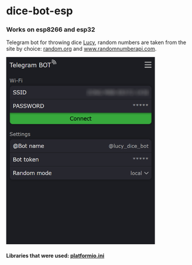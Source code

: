 # dice-bot-esp
### Works on esp8266 and esp32
Telegram bot for throwing dice <a href="https://t.me/lucy_dice_bot">Lucy</a>, random numbers are taken from the site by choice: <a href="https://random.org">random.org</a> and <a href="https://www.randomnumberapi.com">www.randomnumberapi.com</a>.

<img src="https://github.com/boy4ik7/dice-bot-esp/blob/main/web_screen.png?raw=true" width="400">

#### Libraries that were used: <a href="https://github.com/boy4ik7/dice-bot-esp/blob/main/platformio.ini">platformio.ini</a>

